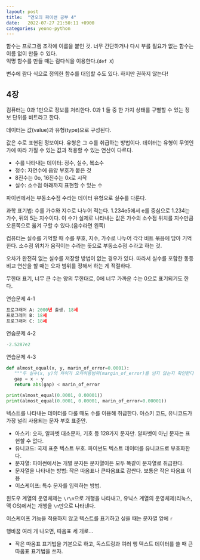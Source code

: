```yaml
---
layout: post
title:  "연오의 파이썬 공부 4"
date:   2022-07-27 21:50:11 +0900
categories: yeono-python
---
```



함수는 프로그램 조각에 이름을 붙인 것. 너무 간단하거나 다시 부를 필요가 없는 함수는 이름 없이 만들 수 있다.<br>
익명 함수를 만들 때는 람다식을 이용한다.(`def X`)



변수에 람다 식으로 정의한 함수를 대입할 수도 있다. 하지만 권하지 않는다!



## 4장


컴퓨터는 0과 1만으로 정보를 처리한다. 0과 1 둘 중 한 가지 상태를 구별할 수 있는 정보 단위를 비트라고 한다.

데이터는 값(value)과 유형(type)으로 구성된다.

값은 수로 표현된 정보이다. 유형은 그 수를 취급하는 방법이다. 데이터는 유형이 무엇인가에 따라 가질 수 있는 값과 적용할 수 있는 연산이 다르다.

* 수를 나타내는 데이터: 정수, 실수, 복소수
* 정수: 자연수에 음양 부호가 붙은 것
* 8진수는 0o, 16진수는 0x로 시작
* 실수: 소수점 아래까지 표현할 수 있는 수


파이썬에서는 부동소수점 수라는 데이터 유형으로 실수를 다룬다.


과학 표기법: 수를 가수와 지수로 나누어 적는다. 1.234e5에서 e를 중심으로 1.234는 가수, 뒤의 5는 지수이다. 이 수가 실제로 나타내는 값은 가수의 소수점 위치를 지수만큼 오른쪽으로 옮겨 구할 수 있다.(음수라면 왼쪽)

컴퓨터는 실수를 기억할 때 수를 부호, 지수, 가수로 나누어 각각 비트 묶음에 담아 기억한다. 소수점 위치가 움직이는 수라는 뜻으로 부동소수점 수라고 하는 것.

오차가 완전히 없는 실수를 저장할 방법이 없는 경우가 있다. 따라서 실수를 포함한 동등 비교 연산을 할 때는 오차 범위를 정해서 하는 게 적절하다.

무한대 표기, 너무 큰 수는 양의 무한대로, 0에 너무 가까운 수는 0으로 표기되기도 한다.



연습문제 4-1
```python
프로그래머 A: 2000년 출생. 18세
프로그래머 B: 18세
프로그래머 C: 18세
```

연습문제 4-2
```python
-2.5287e2
```

연습문제 4-3
```python
def almost_equal(x, y, marin_of_error=0.0001):
   """두 실수(x, y)의 차이가 오차허용범위(margin_of_error)를 넘지 않는지 확인한다."""
   gap = x - y
   return abs(gap) < marin_of_error

print(almost_equal(0.0001, 0.00001))
print(almost_equal(0.0001, 0.00001, marin_of_error=0.00001))
```



텍스트를 나타내는 데이터를 다룰 때도 수를 이용해 취급한다. 아스키 코드, 유니코드가 가장 널리 사용되는 문자 부호 표준안.

* 아스키: 숫자, 알파벳 대소문자, 기호 등 128가지 문자만. 알파벳이 아닌 문자는 표현할 수 없다.
* 유니코드: 국제 표준 텍스트 부호. 파이썬도 텍스트 데이터를 유니코드로 부호화한다.
* 문자열: 파이썬에서는 개별 문자든 문자열이든 모두 똑같이 문자열로 취급한다.
* 문자열을 나타내는 방법: 작은 따옴표나 큰따옴표로 감싼다. 보통은 작은 따옴표 이용
* 이스케이프: 특수 문자를 입력하는 방법.


윈도우 계열의 운영체제는 `\r\n`으로 개행을 나타내고, 유닉스 계열의 운영체제(리눅스, 맥 OS)에서는 개행을 `\n`만으로 나타낸다.

이스케이프 기능을 적용하지 않고 텍스트를 표기하고 싶을 때는 문자열 앞에 `r`



행바꿈 여러 개 나오면, 따옴표 세 개로…

* 작은 따옴표 표기법을 기본으로 하고, 독스트링과 여러 행 텍스트 데이터를 쓸 때 큰따옴표 표기법을 쓰자.





